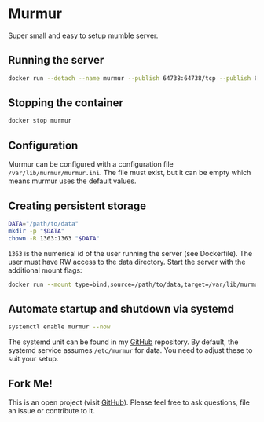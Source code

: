 # Murmur
Super small and easy to setup mumble server.

## Running the server
```bash
docker run --detach --name murmur --publish 64738:64738/tcp --publish 64738:64738/udp hetsh/murmur
```

## Stopping the container
```bash
docker stop murmur
```

## Configuration
Murmur can be configured with a configuration file `/var/lib/murmur/murmur.ini`.
The file must exist, but it can be empty which means murmur uses the default values.

## Creating persistent storage
```bash
DATA="/path/to/data"
mkdir -p "$DATA"
chown -R 1363:1363 "$DATA"
```
`1363` is the numerical id of the user running the server (see Dockerfile).
The user must have RW access to the data directory.
Start the server with the additional mount flags:
```bash
docker run --mount type=bind,source=/path/to/data,target=/var/lib/murmur ...
```

## Automate startup and shutdown via systemd
```bash
systemctl enable murmur --now
```
The systemd unit can be found in my [GitHub](https://github.com/Hetsh/docker-murmur) repository.
By default, the systemd service assumes `/etc/murmur` for data.
You need to adjust these to suit your setup.

## Fork Me!
This is an open project (visit [GitHub](https://github.com/Hetsh/docker-murmur)). Please feel free to ask questions, file an issue or contribute to it.